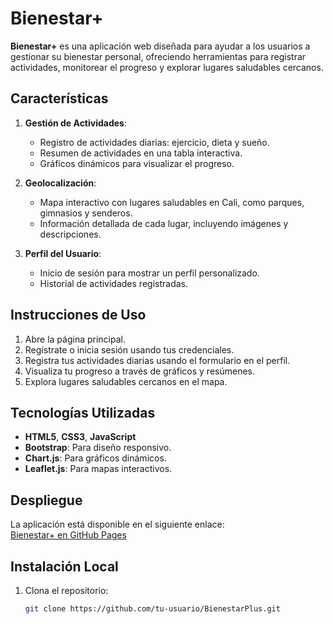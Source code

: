 # Bienestar+

**Bienestar+** es una aplicación web diseñada para ayudar a los usuarios a gestionar su bienestar personal, ofreciendo herramientas para registrar actividades, monitorear el progreso y explorar lugares saludables cercanos.

## **Características**
1. **Gestión de Actividades**:
   - Registro de actividades diarias: ejercicio, dieta y sueño.
   - Resumen de actividades en una tabla interactiva.
   - Gráficos dinámicos para visualizar el progreso.

2. **Geolocalización**:
   - Mapa interactivo con lugares saludables en Cali, como parques, gimnasios y senderos.
   - Información detallada de cada lugar, incluyendo imágenes y descripciones.

3. **Perfil del Usuario**:
   - Inicio de sesión para mostrar un perfil personalizado.
   - Historial de actividades registradas.

## **Instrucciones de Uso**
1. Abre la página principal.
2. Regístrate o inicia sesión usando tus credenciales.
3. Registra tus actividades diarias usando el formulario en el perfil.
4. Visualiza tu progreso a través de gráficos y resúmenes.
5. Explora lugares saludables cercanos en el mapa.

## **Tecnologías Utilizadas**
- **HTML5**, **CSS3**, **JavaScript**
- **Bootstrap**: Para diseño responsivo.
- **Chart.js**: Para gráficos dinámicos.
- **Leaflet.js**: Para mapas interactivos.

## **Despliegue**
La aplicación está disponible en el siguiente enlace:  
[Bienestar+ en GitHub Pages](https://tu-usuario.github.io/BienestarPlus)

## **Instalación Local**
1. Clona el repositorio:
   ```bash
   git clone https://github.com/tu-usuario/BienestarPlus.git

